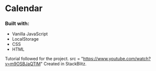 # Calendar

### Built with:
- Vanilla JavaScript
- LocalStorage
- CSS
- HTML

Tutorial followed for the project.
src = "https://www.youtube.com/watch?v=m9OSBJaQTlM"
Created in StackBlitz.
